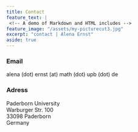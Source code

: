 ```yaml
---
title: Contact
feature_text: |
 <!-- A demo of Markdown and HTML includes -->
feature_image: "/assets/my-picturecut3.jpg"  
excerpt: "contact | Alena Ernst"
aside: true
---
```


### Email

alena (dot) ernst (at) math (dot) upb (dot) de


### Adress

Paderborn University <br>
Warburger Str. 100 <br>
33098 Paderborn <br>
Germany
